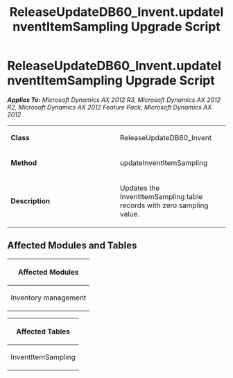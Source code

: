 ﻿---
title: ReleaseUpdateDB60_Invent.updateInventItemSampling Upgrade Script
TOCTitle: ReleaseUpdateDB60_Invent.updateInventItemSampling Upgrade Script
ms:assetid: 2e0c12b8-7a9b-f8ba-bd29-8a97b1ad35aa
ms:mtpsurl: https://msdn.microsoft.com/en-us/library/JJ736005(v=AX.60)
ms:contentKeyID: 49707420
ms.date: 05/18/2015
mtps_version: v=AX.60
---

# ReleaseUpdateDB60\_Invent.updateInventItemSampling Upgrade Script 


_**Applies To:** Microsoft Dynamics AX 2012 R3, Microsoft Dynamics AX 2012 R2, Microsoft Dynamics AX 2012 Feature Pack, Microsoft Dynamics AX 2012_

<table>
<colgroup>
<col style="width: 50%" />
<col style="width: 50%" />
</colgroup>
<tbody>
<tr class="odd">
<td><p><strong>Class</strong></p></td>
<td><p>ReleaseUpdateDB60_Invent</p></td>
</tr>
<tr class="even">
<td><p><strong>Method</strong></p></td>
<td><p>updateInventItemSampling</p></td>
</tr>
<tr class="odd">
<td><p><strong>Description</strong></p></td>
<td><p>Updates the InventItemSampling table records with zero sampling value.</p></td>
</tr>
</tbody>
</table>


## Affected Modules and Tables

<table>
<colgroup>
<col style="width: 100%" />
</colgroup>
<thead>
<tr class="header">
<th><p>Affected Modules</p></th>
</tr>
</thead>
<tbody>
<tr class="odd">
<td><p>Inventory management</p></td>
</tr>
</tbody>
</table>


<table>
<colgroup>
<col style="width: 100%" />
</colgroup>
<thead>
<tr class="header">
<th><p>Affected Tables</p></th>
</tr>
</thead>
<tbody>
<tr class="odd">
<td><p>InventItemSampling</p></td>
</tr>
</tbody>
</table>

  


